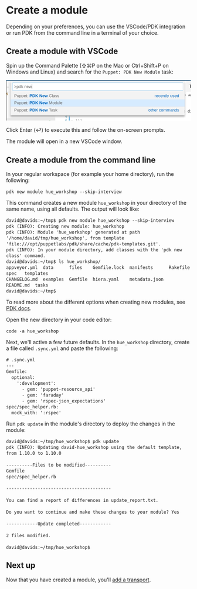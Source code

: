 # Create a module

Depending on your preferences, you can use the VSCode/PDK integration or run PDK from the command line in a terminal of your choice.

## Create a module with VSCode

Spin up the Command Palette (⇧⌘P on the Mac or Ctrl+Shift+P on Windows and Linux) and search for the `Puppet: PDK New Module` task:

![](./03-creating-a-new-module_vscode.png)

Click Enter (↩) to execute this and follow the on-screen prompts.

The module will open in a new VSCode window.

## Create a module from the command line

In your regular workspace (for example your home directory), run the following:

```
pdk new module hue_workshop --skip-interview
```

This command creates a new module `hue_workshop` in your directory of the same name, using all defaults. The output will look like:

```
david@davids:~/tmp$ pdk new module hue_workshop --skip-interview
pdk (INFO): Creating new module: hue_workshop
pdk (INFO): Module 'hue_workshop' generated at path '/home/david/tmp/hue_workshop', from template 'file:///opt/puppetlabs/pdk/share/cache/pdk-templates.git'.
pdk (INFO): In your module directory, add classes with the 'pdk new class' command.
david@davids:~/tmp$ ls hue_workshop/
appveyor.yml  data      files    Gemfile.lock  manifests      Rakefile   spec   templates
CHANGELOG.md  examples  Gemfile  hiera.yaml    metadata.json  README.md  tasks
david@davids:~/tmp$
```

To read more about the different options when creating new modules, see [PDK docs](https://puppet.com/docs/pdk/1.x/pdk_creating_modules.html).

Open the new directory in your code editor:

```
code -a hue_workshop
```

Next, we'll active a few future defaults. In the `hue_workshop` directory, create a file called `.sync.yml` and paste the following:

```
# .sync.yml
---
Gemfile:
  optional:
    ':development':
      - gem: 'puppet-resource_api'
      - gem: 'faraday'
      - gem: 'rspec-json_expectations'
spec/spec_helper.rb:
  mock_with: ':rspec'
```

Run `pdk update` in the module's directory to deploy the changes in the module:

```
david@davids:~/tmp/hue_workshop$ pdk update
pdk (INFO): Updating david-hue_workshop using the default template, from 1.10.0 to 1.10.0

----------Files to be modified----------
Gemfile
spec/spec_helper.rb

----------------------------------------

You can find a report of differences in update_report.txt.

Do you want to continue and make these changes to your module? Yes

------------Update completed------------

2 files modified.

david@davids:~/tmp/hue_workshop$
```


## Next up

Now that you have created a module, you'll [add a transport](./04-adding-a-new-transport.md).
